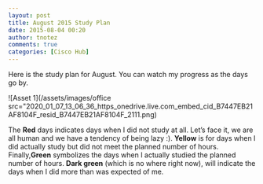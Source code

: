 ```yaml
---
layout: post
title: August 2015 Study Plan
date: 2015-08-04 00:20
author: tnotez
comments: true
categories: [Cisco Hub]
---
```

Here is the study plan for August. You can watch my progress as the days go by.

![Asset 1](/assets/images/office src="2020_01_07_13_06_36_https_onedrive.live.com_embed_cid_B7447EB21AF8104F_resid_B7447EB21AF8104F_2111.png)

<!--more-->The <strong>Red</strong> days indicates days when I did not study at all. Let’s face it, we are all human and we have a tendency of being lazy <span class="wp-smiley wp-emoji wp-emoji-smile" title=":)">:)</span>. <strong>Yellow</strong> is for days when I did actually study but did not meet the planned number of hours. Finally,<strong>Green</strong> symbolizes the days when I actually studied the planned number of hours. <strong>Dark green</strong> (which is no where right now), will indicate the days when I did more than was expected of me.
